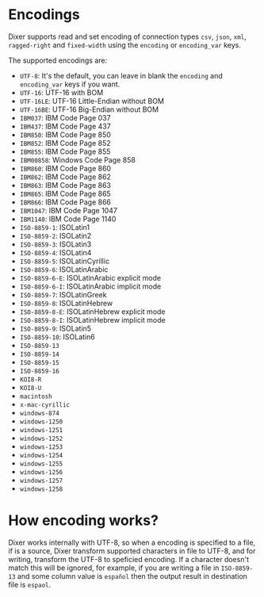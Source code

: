 # Encodings

Dixer supports read and set encoding of connection types `csv`, `json`, `xml`, `ragged-right` and `fixed-width` using the `encoding` or `encoding_var` keys.

The supported encodings are:

- `UTF-8`: It's the default, you can leave in blank the `encoding` and `encoding_var` keys if you want.
- `UTF-16`: UTF-16 with BOM
- `UTF-16LE`: UTF-16 Little-Endian without BOM
- `UTF-16BE`: UTF-16 Big-Endian without BOM
- `IBM037`: IBM Code Page 037
- `IBM437`: IBM Code Page 437
- `IBM850`: IBM Code Page 850
- `IBM852`: IBM Code Page 852
- `IBM855`: IBM Code Page 855
- `IBM00858`: Windows Code Page 858
- `IBM860`: IBM Code Page 860
- `IBM862`: IBM Code Page 862
- `IBM863`: IBM Code Page 863
- `IBM865`: IBM Code Page 865
- `IBM866`: IBM Code Page 866
- `IBM1047`: IBM Code Page 1047
- `IBM1140`: IBM Code Page 1140
- `ISO-8859-1`: ISOLatin1
- `ISO-8859-2`: ISOLatin2
- `ISO-8859-3`: ISOLatin3
- `ISO-8859-4`: ISOLatin4
- `ISO-8859-5`: ISOLatinCyrillic
- `ISO-8859-6`: ISOLatinArabic
- `ISO-8859-6-E`: ISOLatinArabic explicit mode
- `ISO-8859-6-I`: ISOLatinArabic implicit mode
- `ISO-8859-7`: ISOLatinGreek
- `ISO-8859-8`: ISOLatinHebrew
- `ISO-8859-8-E`: ISOLatinHebrew explicit mode
- `ISO-8859-8-I`: ISOLatinHebrew implicit mode
- `ISO-8859-9`: ISOLatin5
- `ISO-8859-10`: ISOLatin6
- `ISO-8859-13`
- `ISO-8859-14`
- `ISO-8859-15`
- `ISO-8859-16`
- `KOI8-R`
- `KOI8-U`
- `macintosh`
- `x-mac-cyrillic`
- `windows-874`
- `windows-1250`
- `windows-1251`
- `windows-1252`
- `windows-1253`
- `windows-1254`
- `windows-1255`
- `windows-1256`
- `windows-1257`
- `windows-1258`

# How encoding works?

Dixer works internally with UTF-8, so when a encoding is specified to a file, if is a source, Dixer transform supported characters in file to UTF-8, and for writing, transform the UTF-8 to speficied encoding. If a character doesn't match this will be ignored, for example, if you are writing a file in `ISO-8859-13` and some column value is `español` then the output result in destination file is `espaol`.